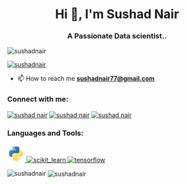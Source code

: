 
<h1 align="center">Hi 👋, I'm Sushad Nair</h1>
<h3 align="center">A Passionate Data scientist..</h3>

<p align="left"> <img src="https://komarev.com/ghpvc/?username=sushadnair&label=Profile%20views&color=0e75b6&style=flat" alt="sushadnair" /> </p>

<p align="left"> <a href="https://github.com/ryo-ma/github-profile-trophy"><img src="https://github-profile-trophy.vercel.app/?username=sushadnair" alt="sushadnair" /></a> </p>

- 📫 How to reach me **sushadnair77@gmail.com**

<h3 align="left">Connect with me:</h3>
<p align="left">
<a href="https://linkedin.com/in/sushad nair" target="blank"><img align="center" src="https://raw.githubusercontent.com/rahuldkjain/github-profile-readme-generator/neutral-icons/src/images/icons/Social/linked-in-alt.svg" alt="sushad nair" height="30" width="40" /></a>
<a href="https://kaggle.com/sushad nair" target="blank"><img align="center" src="https://raw.githubusercontent.com/rahuldkjain/github-profile-readme-generator/neutral-icons/src/images/icons/Social/kaggle.svg" alt="sushad nair" height="30" width="40" /></a>
<a href="https://fb.com/sushad nair" target="blank"><img align="center" src="https://raw.githubusercontent.com/rahuldkjain/github-profile-readme-generator/neutral-icons/src/images/icons/Social/facebook.svg" alt="sushad nair" height="30" width="40" /></a>
</p>

<h3 align="left">Languages and Tools:</h3>
<p align="left"> <a href="https://www.python.org" target="_blank"> <img src="https://raw.githubusercontent.com/devicons/devicon/master/icons/python/python-original.svg" alt="python" width="40" height="40"/> </a> <a href="https://scikit-learn.org/" target="_blank"> <img src="https://upload.wikimedia.org/wikipedia/commons/0/05/Scikit_learn_logo_small.svg" alt="scikit_learn" width="40" height="40"/> </a> <a href="https://www.tensorflow.org" target="_blank"> <img src="https://www.vectorlogo.zone/logos/tensorflow/tensorflow-icon.svg" alt="tensorflow" width="40" height="40"/> </a> </p>

<p><img align="left" src="https://github-readme-stats.vercel.app/api/top-langs?username=sushadnair&show_icons=true&locale=en&layout=compact" alt="sushadnair" /></p>

<p>&nbsp;<img align="center" src="https://github-readme-stats.vercel.app/api?username=sushadnair&show_icons=true&locale=en" alt="sushadnair" /></p>
